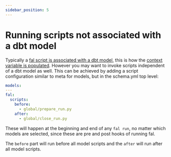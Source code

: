 ```yaml
---
sidebar_position: 5
---
```


# Running scripts not associated with a dbt model

Typically a [fal script is associated with a dbt model](model-scripts.md), this is how the [context variable is populated](../reference/variables-and-functions.md#context-variable). However you may want to invoke scripts independent of a dbt model as well. This can be achieved by adding a script configuration similar to meta for models, but in the schema.yml top level:

```yaml
models:
---
fal:
  scripts:
    before:
      - global/prepare_run.py
    after:
      - global/close_run.py
```

These will happen at the beginning and end of any `fal run`, no matter which models are selected, since these are pre and post hooks of running fal.

The `before` part will run before all model scripts and the `after` will run after all model scripts.
